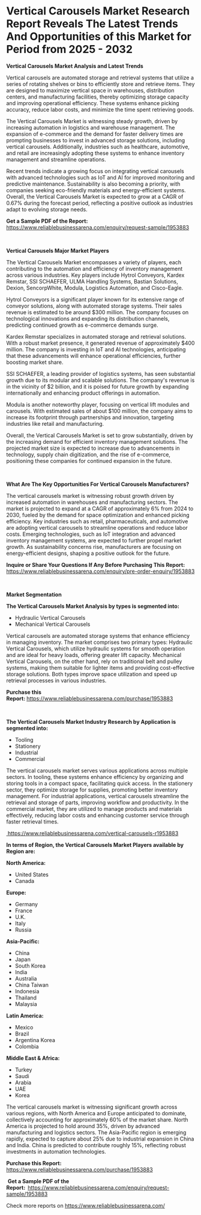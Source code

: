 <p><h1>Vertical Carousels Market Research Report Reveals The Latest Trends And Opportunities of this Market for Period from 2025 - 2032</h1></p><p><strong>Vertical Carousels Market Analysis and Latest Trends</strong></p>
<p><p>Vertical carousels are automated storage and retrieval systems that utilize a series of rotating shelves or bins to efficiently store and retrieve items. They are designed to maximize vertical space in warehouses, distribution centers, and manufacturing facilities, thereby optimizing storage capacity and improving operational efficiency. These systems enhance picking accuracy, reduce labor costs, and minimize the time spent retrieving goods.</p><p>The Vertical Carousels Market is witnessing steady growth, driven by increasing automation in logistics and warehouse management. The expansion of e-commerce and the demand for faster delivery times are prompting businesses to invest in advanced storage solutions, including vertical carousels. Additionally, industries such as healthcare, automotive, and retail are increasingly adopting these systems to enhance inventory management and streamline operations.</p><p>Recent trends indicate a growing focus on integrating vertical carousels with advanced technologies such as IoT and AI for improved monitoring and predictive maintenance. Sustainability is also becoming a priority, with companies seeking eco-friendly materials and energy-efficient systems. Overall, the Vertical Carousels Market is expected to grow at a CAGR of 0.67% during the forecast period, reflecting a positive outlook as industries adapt to evolving storage needs.</p></p>
<p><strong>Get a Sample PDF of the Report:&nbsp;</strong> <a href="https://www.reliablebusinessarena.com/enquiry/request-sample/1953883?utm_campaign=1909&utm_medium=2&utm_source=Github&utm_content=ia&utm_term=16022025&utm_id=vertical-carousels">https://www.reliablebusinessarena.com/enquiry/request-sample/1953883</a></p>
<p>&nbsp;</p>
<p><strong>Vertical Carousels Major Market Players</strong></p>
<p><p>The Vertical Carousels Market encompasses a variety of players, each contributing to the automation and efficiency of inventory management across various industries. Key players include Hytrol Conveyors, Kardex Remstar, SSI SCHAEFER, ULMA Handling Systems, Bastian Solutions, Dexion, SencorpWhite, Modula, Logistics Automation, and Cisco-Eagle.</p><p>Hytrol Conveyors is a significant player known for its extensive range of conveyor solutions, along with automated storage systems. Their sales revenue is estimated to be around $300 million. The company focuses on technological innovations and expanding its distribution channels, predicting continued growth as e-commerce demands surge.</p><p>Kardex Remstar specializes in automated storage and retrieval solutions. With a robust market presence, it generated revenue of approximately $400 million. The company is investing in IoT and AI technologies, anticipating that these advancements will enhance operational efficiencies, further boosting market share.</p><p>SSI SCHAEFER, a leading provider of logistics systems, has seen substantial growth due to its modular and scalable solutions. The company's revenue is in the vicinity of $2 billion, and it is poised for future growth by expanding internationally and enhancing product offerings in automation.</p><p>Modula is another noteworthy player, focusing on vertical lift modules and carousels. With estimated sales of about $100 million, the company aims to increase its footprint through partnerships and innovation, targeting industries like retail and manufacturing.</p><p>Overall, the Vertical Carousels Market is set to grow substantially, driven by the increasing demand for efficient inventory management solutions. The projected market size is expected to increase due to advancements in technology, supply chain digitization, and the rise of e-commerce, positioning these companies for continued expansion in the future.</p></p>
<p>&nbsp;</p>
<p><strong>What Are The Key Opportunities For Vertical Carousels Manufacturers?</strong></p>
<p><p>The vertical carousels market is witnessing robust growth driven by increased automation in warehouses and manufacturing sectors. The market is projected to expand at a CAGR of approximately 6% from 2024 to 2030, fueled by the demand for space optimization and enhanced picking efficiency. Key industries such as retail, pharmaceuticals, and automotive are adopting vertical carousels to streamline operations and reduce labor costs. Emerging technologies, such as IoT integration and advanced inventory management systems, are expected to further propel market growth. As sustainability concerns rise, manufacturers are focusing on energy-efficient designs, shaping a positive outlook for the future.</p></p>
<p><strong>Inquire or Share Your Questions If Any Before Purchasing This Report:</strong> <a href="https://www.reliablebusinessarena.com/enquiry/pre-order-enquiry/1953883?utm_campaign=1909&utm_medium=2&utm_source=Github&utm_content=ia&utm_term=16022025&utm_id=vertical-carousels">https://www.reliablebusinessarena.com/enquiry/pre-order-enquiry/1953883</a></p>
<p>&nbsp;</p>
<p><strong>Market Segmentation</strong></p>
<p><strong>The Vertical Carousels Market Analysis by types is segmented into:</strong></p>
<p><ul><li>Hydraulic Vertical Carousels</li><li>Mechanical Vertical Carousels</li></ul></p>
<p><p>Vertical carousels are automated storage systems that enhance efficiency in managing inventory. The market comprises two primary types: Hydraulic Vertical Carousels, which utilize hydraulic systems for smooth operation and are ideal for heavy loads, offering greater lift capacity. Mechanical Vertical Carousels, on the other hand, rely on traditional belt and pulley systems, making them suitable for lighter items and providing cost-effective storage solutions. Both types improve space utilization and speed up retrieval processes in various industries.</p></p>
<p><strong>Purchase this Report:&nbsp;</strong><a href="https://www.reliablebusinessarena.com/purchase/1953883?utm_campaign=1909&utm_medium=2&utm_source=Github&utm_content=ia&utm_term=16022025&utm_id=vertical-carousels">https://www.reliablebusinessarena.com/purchase/1953883</a></p>
<p>&nbsp;</p>
<p><strong>The Vertical Carousels Market Industry Research by Application is segmented into:</strong></p>
<p><ul><li>Tooling</li><li>Stationery</li><li>Industrial</li><li>Commercial</li></ul></p>
<p><p>The vertical carousels market serves various applications across multiple sectors. In tooling, these systems enhance efficiency by organizing and storing tools in a compact space, facilitating quick access. In the stationery sector, they optimize storage for supplies, promoting better inventory management. For industrial applications, vertical carousels streamline the retrieval and storage of parts, improving workflow and productivity. In the commercial market, they are utilized to manage products and materials effectively, reducing labor costs and enhancing customer service through faster retrieval times.</p></p>
<p><a href="https://www.reliablebusinessarena.com/vertical-carousels-r1953883?utm_campaign=1909&utm_medium=2&utm_source=Github&utm_content=ia&utm_term=16022025&utm_id=vertical-carousels">&nbsp;https://www.reliablebusinessarena.com/vertical-carousels-r1953883</a></p>
<p><strong>In terms of Region, the Vertical Carousels Market Players available by Region are:</strong></p>
<p>
    <p> <strong> North America: </strong>
        <ul>
            <li>United States</li>
            <li>Canada</li>
        </ul>
        </p> 
    <p> <strong> Europe: </strong>
        <ul>
            <li>Germany</li>
            <li>France</li>
            <li>U.K.</li>
            <li>Italy</li>
            <li>Russia</li>
        </ul>
        </p> 
    <p> <strong> Asia-Pacific: </strong>
        <ul>
            <li>China</li>
            <li>Japan</li>
            <li>South Korea</li>
            <li>India</li>
            <li>Australia</li>
            <li>China Taiwan</li>
            <li>Indonesia</li>
            <li>Thailand</li>
            <li>Malaysia</li>
        </ul>
        </p> 
    <p> <strong> Latin America: </strong>
        <ul>
            <li>Mexico</li>
            <li>Brazil</li>
            <li>Argentina Korea</li>
            <li>Colombia</li>
        </ul>
        </p> 
    <p> <strong> Middle East & Africa: </strong>
        <ul>
            <li>Turkey</li>
            <li>Saudi</li>
            <li>Arabia</li>
            <li>UAE</li>
            <li>Korea</li>
        </ul>
    </p>
    </p>
<p><p>The vertical carousels market is witnessing significant growth across various regions, with North America and Europe anticipated to dominate, collectively accounting for approximately 60% of the market share. North America is projected to hold around 35%, driven by advanced manufacturing and logistics sectors. The Asia-Pacific region is emerging rapidly, expected to capture about 25% due to industrial expansion in China and India. China is predicted to contribute roughly 15%, reflecting robust investments in automation technologies.</p></p>
<p><strong>Purchase this Report: </strong><a href="https://www.reliablebusinessarena.com/purchase/1953883?utm_campaign=1909&utm_medium=2&utm_source=Github&utm_content=ia&utm_term=16022025&utm_id=vertical-carousels">https://www.reliablebusinessarena.com/purchase/1953883</a></p>
<p>&nbsp;<strong>Get a Sample PDF of the Report:&nbsp;&nbsp;</strong><a href="https://www.reliablebusinessarena.com/enquiry/request-sample/1953883?utm_campaign=1909&utm_medium=2&utm_source=Github&utm_content=ia&utm_term=16022025&utm_id=vertical-carousels">https://www.reliablebusinessarena.com/enquiry/request-sample/1953883</a></p>
<p><strong></strong></p>
<p>Check more reports on <a href="https://www.reliablebusinessarena.com/?utm_campaign=1909&utm_medium=2&utm_source=Github&utm_content=ia&utm_term=16022025&utm_id=vertical-carousels">https://www.reliablebusinessarena.com/</a></p>